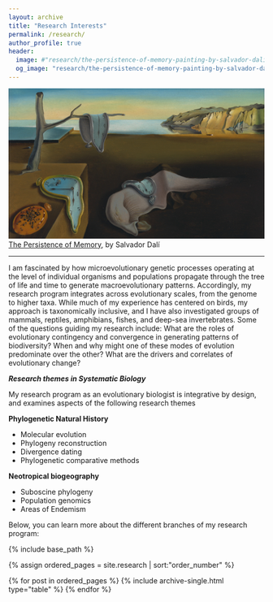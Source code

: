 ```yaml
---
layout: archive
title: "Research Interests"
permalink: /research/
author_profile: true
header:
  image: #"research/the-persistence-of-memory-painting-by-salvador-dali-uhd-4k-wallpaper.jpg"
  og_image: "research/the-persistence-of-memory-painting-by-salvador-dali-uhd-4k-wallpaper.jpg"
---
```


![The Persistence of Memory, by Salvador Dalí](https://github.com/jakeberv/jakeberv.github.io/raw/master/images/research/persistence_of_memory-research.jpg) [The Persistence of Memory](https://www.thehourglass.com/au/cultural-perspectives/salvador-dali/), by Salvador Dalí

---

I am fascinated by how microevolutionary genetic processes operating at the level of individual organisms and populations propagate through the tree of life and time to generate macroevolutionary patterns. Accordingly, my research program integrates across evolutionary scales, from the genome to higher taxa. While much of my experience has centered on birds, my approach is taxonomically inclusive, and I have also investigated groups of mammals, reptiles, amphibians, fishes, and deep-sea invertebrates. Some of the questions guiding my research include: What are the roles of evolutionary contingency and convergence in generating patterns of biodiversity? When and why might one of these modes of evolution predominate over the other? What are the drivers and correlates of evolutionary change?

***Research themes in Systematic Biology***

My research program as an evolutionary biologist is integrative by design, and examines aspects of the following research themes

**Phylogenetic Natural History** 
- Molecular evolution 
- Phylogeny reconstruction 
- Divergence dating 
- Phylogenetic comparative methods

**Neotropical biogeography** 
- Suboscine phylogeny 
- Population genomics 
- Areas of Endemism

Below, you can learn more about the different branches of my research program:

<nbsp>

{% include base_path %}

{% assign ordered_pages = site.research \| sort:"order_number" %}

{% for post in ordered_pages %} {% include archive-single.html type="table" %} {% endfor %}
